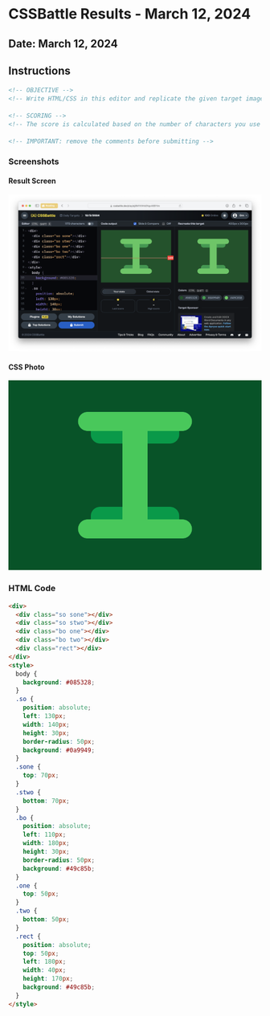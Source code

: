 # CSSBattle Results - March 12, 2024

## Date: March 12, 2024

## Instructions

```html
<!-- OBJECTIVE -->
<!-- Write HTML/CSS in this editor and replicate the given target image in the least code possible. What you write here, renders as it is -->

<!-- SCORING -->
<!-- The score is calculated based on the number of characters you use (this comment included :P) and how close you replicate the image. Read the FAQS (https://cssbattle.dev/faqs) for more info. -->

<!-- IMPORTANT: remove the comments before submitting -->
```

### Screenshots

#### Result Screen

![Result Screen](screenshots/result-screen.png)

#### CSS Photo

![CSS Photo](screenshots/css-image.png)

### HTML Code

```html
<div>
  <div class="so sone"></div>
  <div class="so stwo"></div>
  <div class="bo one"></div>
  <div class="bo two"></div>
  <div class="rect"></div>
</div>
<style>
  body {
    background: #085328;
  }
  .so {
    position: absolute;
    left: 130px;
    width: 140px;
    height: 30px;
    border-radius: 50px;
    background: #0a9949;
  }
  .sone {
    top: 70px;
  }
  .stwo {
    bottom: 70px;
  }
  .bo {
    position: absolute;
    left: 110px;
    width: 180px;
    height: 30px;
    border-radius: 50px;
    background: #49c85b;
  }
  .one {
    top: 50px;
  }
  .two {
    bottom: 50px;
  }
  .rect {
    position: absolute;
    top: 50px;
    left: 180px;
    width: 40px;
    height: 170px;
    background: #49c85b;
  }
</style>
```
